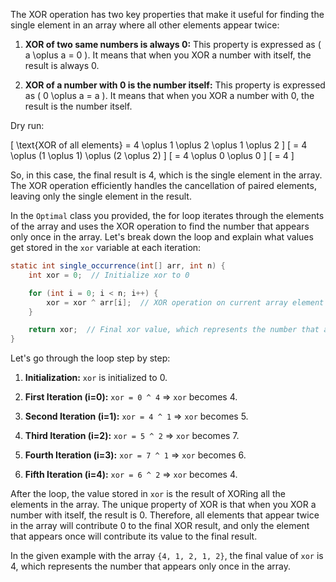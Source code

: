 The XOR operation has two key properties that make it useful for finding the single element in an array where all other elements appear twice:

1. **XOR of two same numbers is always 0:** This property is expressed as \( a \oplus a = 0 \). It means that when you XOR a number with itself, the result is always 0.

2. **XOR of a number with 0 is the number itself:** This property is expressed as \( 0 \oplus a = a \). It means that when you XOR a number with 0, the result is the number itself.

Dry run:

\[ \text{XOR of all elements} = 4 \oplus 1 \oplus 2 \oplus 1 \oplus 2 \]
\[ = 4 \oplus (1 \oplus 1) \oplus (2 \oplus 2) \]
\[ = 4 \oplus 0 \oplus 0 \]
\[ = 4 \]

So, in this case, the final result is 4, which is the single element in the array. The XOR operation efficiently handles the cancellation of paired elements, leaving only the single element in the result.

In the `Optimal` class you provided, the for loop iterates through the elements of the array and uses the XOR operation to find the number that appears only once in the array. Let's break down the loop and explain what values get stored in the `xor` variable at each iteration:

```java
static int single_occurrence(int[] arr, int n) {
    int xor = 0;  // Initialize xor to 0

    for (int i = 0; i < n; i++) {
        xor = xor ^ arr[i];  // XOR operation on current array element and the current value of xor
    }

    return xor;  // Final xor value, which represents the number that appears only once
}
```

Let's go through the loop step by step:

1. **Initialization:** `xor` is initialized to 0.

2. **First Iteration (i=0):** `xor = 0 ^ 4` => `xor` becomes 4.

3. **Second Iteration (i=1):** `xor = 4 ^ 1` => `xor` becomes 5.

4. **Third Iteration (i=2):** `xor = 5 ^ 2` => `xor` becomes 7.

5. **Fourth Iteration (i=3):** `xor = 7 ^ 1` => `xor` becomes 6.

6. **Fifth Iteration (i=4):** `xor = 6 ^ 2` => `xor` becomes 4.

After the loop, the value stored in `xor` is the result of XORing all the elements in the array. The unique property of XOR is that when you XOR a number with itself, the result is 0. Therefore, all elements that appear twice in the array will contribute 0 to the final XOR result, and only the element that appears once will contribute its value to the final result.

In the given example with the array `{4, 1, 2, 1, 2}`, the final value of `xor` is 4, which represents the number that appears only once in the array.

